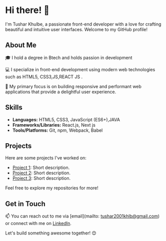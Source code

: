 # Hi there! 👋

I'm Tushar Khulbe, a passionate front-end developer with a love for crafting beautiful and intuitive user interfaces. Welcome to my GitHub profile!

## About Me

🎓 I hold a degree in  Btech and  holds  passion in development

💻 I specialize in front-end development using modern web technologies such as HTML5, CSS3,JS,REACT JS .

🚀 My primary focus is on building responsive and performant web applications that provide a delightful user experience.

## Skills

- **Languages:** HTML5, CSS3, JavaScript (ES6+),JAVA
- **Frameworks/Libraries:** React.js, Next js
- **Tools/Platforms:** Git, npm, Webpack, Babel


## Projects

Here are some projects I've worked on:

- [Project 1](link): Short description.
- [Project 2](link): Short description.
- [Project 3](link): Short description.

Feel free to explore my repositories for more!

## Get in Touch

📫 You can reach out to me via [email](mailto: tushar2001khlb@gmail.com) or connect with me on [LinkedIn](https://www.linkedin.com/in/yourprofile).

Let's build something awesome together! 😊
